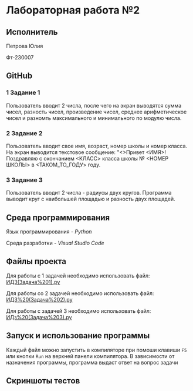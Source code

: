 # Лабораторная работа №2
## Исполнитель
Петрова Юлия 

Фт-230007
## GitHub
### 1 Задание 1
Пользователь вводит 2 числа, после чего на экран выводятся сумма чисел, разность чисел, произведение чисел, среднее арифметическое чисел и разномть максимального и минимального по модулю числа.
### 2 Задание 2
Пользователь вводит свое имя, возраст, номер школы и номер класса. На экран выводится текстовое сообщение: "<>Привет <ИМЯ>! Поздравляю с окончанием <КЛАСС> класса школы № <НОМЕР ШКОЛЫ> в <ТАКОМ_ТО_ГОДУ> году.
### 3 Задание 3
Пользователь вводит 2 числа - радиусы двух кругов. Программа выводит круг с наибольшей площадью и разность двух площадей.
## Среда программирования
Язык программирования - *Python*

Среда разработки - *Visual Studio Code*
## Файлы проекта
Для работы с 1 задачей необходимо использовать файл: [ИДЗ(Задача%201).py](https://github.com/Julia-new-user/Laboratory-work/blob/main/ИДЗ(Задача%201).py)

Для работы со 2 задачей необходимо использовать файл: [ИДЗ%20(Задача%202).py](https://github.com/Julia-new-user/Laboratory-work/blob/main/ИДЗ%20(Задача%202).py)

Для работы с задачей 3 необходимо испольховать файл: [ИДз%20(Задача%203).py](https://github.com/Julia-new-user/Laboratory-work/blob/main/ИДз%20(Задача%203).py)
## Запуск и использование программы
Каждый файл можно запустить в компиляторе при помоши клавиши `F5` или кнопки `Run` на верхней панели компилятора. В зависимости от назначения программы, программа выдаст ответ на вопрос задачи
## Скриншоты тестов

